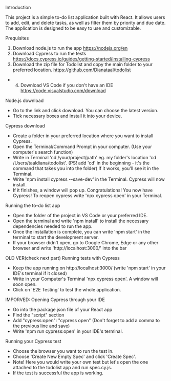 Introduction

This project is a simple to-do list application built with React. It allows users to add, edit, and delete tasks, as well as filter them by priority and due date. The application is designed to be easy to use and customizable.


Prequisites

1. Download node.js to run the app
https://nodejs.org/en
2. Download Cypress to run the tests
https://docs.cypress.io/guides/getting-started/installing-cypress
3. Download the zip file for Todolist and copy the main folder to your preferred location.
https://github.com/Dianataal/todolist
* 4. Download VS Code if you don't have an IDE
https://code.visualstudio.com/download


Node.js download
 
* Go to the link and click download. You can choose the latest version.
* Tick necessary boxes and install it into your device.

Cypress download

* Create a folder in your preferred location where you want to install Cypress.
* Open the Terminal/Command Prompt in your computer. (Use your computer's search function)
* Write in Terminal 'cd /your/project/path' eg. my folder's location 'cd /Users/taaldiana/todolist'. (PS! add 'cd' in the beginning - it's the command that takes you into the folder) If it works, you'll see it in the Terminal.
* Write 'npm install cypress --save-dev' in the Terminal. Cypress will now install.
* If it finishes, a window will pop up. Congratulations! You now have Cypress!
To reopen cypress write 'npx cypress open' in your Terminal.


Running the to-do list app 

* Open the folder of the project in VS Code or your preferred IDE.
* Open the terminal and write 'npm install' to install the necessary dependencies needed to run the app.
* Once the installation is complete, you can write 'npm start' in the terminal to start the development server.
* If your browser didn't open, go to Google Chrome, Edge or any other browser and write 'http://localhost:3000/' into the bar


OLD VER(check next part) Running tests with Cypress

* Keep the app running on http://localhost:3000/ (write 'npm start' in your IDE's terminal if it closed)
* Write in your Computer's Terminal 'npx cypress open'. A window will soon open.
* Click on 'E2E Testing' to test the whole application.


IMPORVED: Opening Cypress through your IDE

* Go into the package.json file of your React app
* Find the "script" section
* Add "cypress:open": "cypress open" (Don't forget to add a comma to the previous line and save)
* Write 'npm run cypress:open' in your IDE's terminal.


Running your Cypress test

* Choose the browser you want to run the test in.
* Choose 'Create New Empty Spec' and click 'Create Spec'.
* Note! Here you would write your own test but let's open the one attached to the todolist app and run spec.cy.js.
* If the test is successful the app is working.